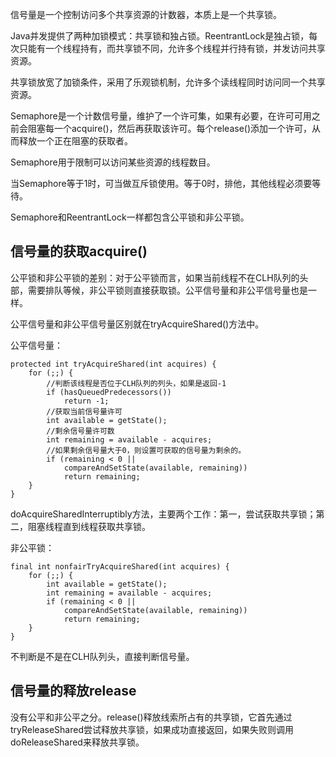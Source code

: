 信号量是一个控制访问多个共享资源的计数器，本质上是一个共享锁。

Java并发提供了两种加锁模式：共享锁和独占锁。ReentrantLock是独占锁，每次只能有一个线程持有，而共享锁不同，允许多个线程并行持有锁，并发访问共享资源。

共享锁放宽了加锁条件，采用了乐观锁机制，允许多个读线程同时访问同一个共享资源。

Semaphore是一个计数信号量，维护了一个许可集，如果有必要，在许可可用之前会阻塞每一个acquire()，然后再获取该许可。每个release()添加一个许可，从而释放一个正在阻塞的获取者。

Semaphore用于限制可以访问某些资源的线程数目。

当Semaphore等于1时，可当做互斥锁使用。等于0时，排他，其他线程必须要等待。

Semaphore和ReentrantLock一样都包含公平锁和非公平锁。

## 信号量的获取acquire()
公平锁和非公平锁的差别：对于公平锁而言，如果当前线程不在CLH队列的头部，需要排队等候，非公平锁则直接获取锁。公平信号量和非公平信号量也是一样。

公平信号量和非公平信号量区别就在tryAcquireShared()方法中。

公平信号量：

```
protected int tryAcquireShared(int acquires) {
    for (;;) {
    	//判断该线程是否位于CLH队列的列头，如果是返回-1
        if (hasQueuedPredecessors())
            return -1;
        //获取当前信号量许可
        int available = getState();
        //剩余信号量许可数
        int remaining = available - acquires;
        //如果剩余信号量大于0，则设置可获取的信号量为剩余的。
        if (remaining < 0 ||
            compareAndSetState(available, remaining))
            return remaining;
    }
}
```

doAcquireSharedInterruptibly方法，主要两个工作：第一，尝试获取共享锁；第二，阻塞线程直到线程获取共享锁。

非公平锁：

```
final int nonfairTryAcquireShared(int acquires) {
    for (;;) {
        int available = getState();
        int remaining = available - acquires;
        if (remaining < 0 ||
            compareAndSetState(available, remaining))
            return remaining;
    }
}
```
不判断是不是在CLH队列头，直接判断信号量。

## 信号量的释放release
没有公平和非公平之分。release()释放线索所占有的共享锁，它首先通过tryReleaseShared尝试释放共享锁，如果成功直接返回，如果失败则调用doReleaseShared来释放共享锁。